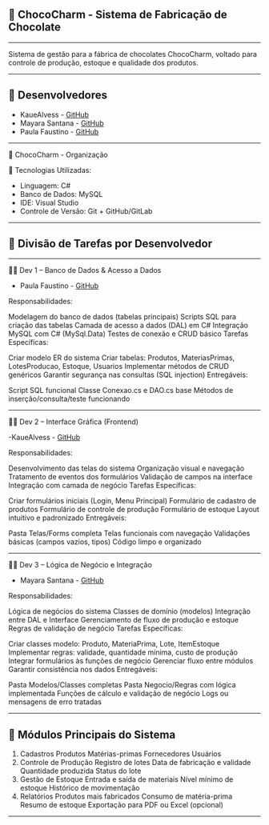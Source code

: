 ## 🍫 ChocoCharm - Sistema de Fabricação de Chocolate
---
Sistema de gestão para a fábrica de chocolates ChocoCharm, voltado para controle de produção, estoque e qualidade dos produtos.

---
## 👥 Desenvolvedores
- KaueAlvess - [GitHub](https://github.com/KaueAlvess )
- Mayara Santana - [GitHub](https://github.com/mayara8666 )
- Paula Faustino - [GitHub](https://github.com/paula-faustino )
  
---
🍫 ChocoCharm - Organização

🔧 Tecnologias Utilizadas:

- Linguagem: C#
- Banco de Dados: MySQL
- IDE: Visual Studio
- Controle de Versão: Git + GitHub/GitLab

---
## 👥 Divisão de Tarefas por Desenvolvedor
---
🧑‍💻 Dev 1 – Banco de Dados & Acesso a Dados
- Paula Faustino - [GitHub](https://github.com/paula-faustino )
  
Responsabilidades:

Modelagem do banco de dados (tabelas principais)
Scripts SQL para criação das tabelas
Camada de acesso a dados (DAL) em C#
Integração MySQL com C# (MySql.Data)
Testes de conexão e CRUD básico
Tarefas Específicas:

Criar modelo ER do sistema
Criar tabelas: Produtos, MateriasPrimas, LotesProducao, Estoque, Usuarios
Implementar métodos de CRUD genéricos
Garantir segurança nas consultas (SQL injection)
Entregáveis:

Script SQL funcional
Classe Conexao.cs e DAO.cs base
Métodos de inserção/consulta/teste funcionando

---
🧑‍💻 Dev 2 – Interface Gráfica (Frontend)

-KaueAlvess - [GitHub](https://github.com/KaueAlvess )

Responsabilidades:

Desenvolvimento das telas do sistema
Organização visual e navegação
Tratamento de eventos dos formulários
Validação de campos na interface
Integração com camada de negócio
Tarefas Específicas:

Criar formulários iniciais (Login, Menu Principal)
Formulário de cadastro de produtos
Formulário de controle de produção
Formulário de estoque
Layout intuitivo e padronizado
Entregáveis:

Pasta Telas/Forms completa
Telas funcionais com navegação
Validações básicas (campos vazios, tipos)
Código limpo e organizado

---
🧑‍💻 Dev 3 – Lógica de Negócio e Integração
- Mayara Santana - [GitHub](https://github.com/mayara8666 )
  
Responsabilidades:

Lógica de negócios do sistema
Classes de domínio (modelos)
Integração entre DAL e Interface
Gerenciamento de fluxo de produção e estoque
Regras de validação de negócio
Tarefas Específicas:

Criar classes modelo: Produto, MateriaPrima, Lote, ItemEstoque
Implementar regras: validade, quantidade mínima, custo de produção
Integrar formulários às funções de negócio
Gerenciar fluxo entre módulos
Garantir consistência nos dados
Entregáveis:

Pasta Modelos/Classes completas
Pasta Negocio/Regras com lógica implementada
Funções de cálculo e validação de negócio
Logs ou mensagens de erro tratadas

---
## 🧱 Módulos Principais do Sistema
1. Cadastros
Produtos
Matérias-primas
Fornecedores
Usuários
2. Controle de Produção
Registro de lotes
Data de fabricação e validade
Quantidade produzida
Status do lote
3. Gestão de Estoque
Entrada e saída de materiais
Nível mínimo de estoque
Histórico de movimentação
4. Relatórios
Produtos mais fabricados
Consumo de matéria-prima
Resumo de estoque
Exportação para PDF ou Excel (opcional)
---
